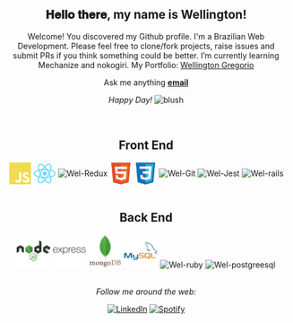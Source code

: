 <div>
  <div align="center">
    <h2> 𝐇𝐞𝐥𝐥𝐨 𝐭𝐡𝐞𝐫𝐞, my name is Wellington!</h2>
  </div>
  
  <p align="center"> 
    Welcome! You discovered my Github profile.
    I'm a Brazilian Web Development.
    Please feel free to clone/fork projects, raise issues and submit PRs if you think something could be better.
    I’m currently learning Mechanize and nokogiri.
    My Portfolio: <a href="https://devwelljr.github.io/portfolio/">Wellington Gregorio</a>
  <p/>
  
  <p align="center">
    Ask me anything <a href="mailto:junior.wel02@gmail.com"><b>email</b></a>
  <p />
  
  <p align="center"><i>Happy Day!</i> 
    <g-emoji class="g-emoji" alias="blush" fallback-src="https://github.githubassets.com/images/icons/emoji/unicode/1f60a.png"><img class="emoji" alt="blush" height="20" width="20" src="https://github.githubassets.com/images/icons/emoji/unicode/1f60a.png"></g-emoji>
  </p>
  
  <div style="display: inline_block" align="center"><br>
    <h2>Front End</h2>
    <img align="center" alt="Wel-Js" height="40" width="40" src="https://raw.githubusercontent.com/devicons/devicon/master/icons/javascript/javascript-plain.svg">
    <img align="center" alt="Wel-React" height="40" width="40" src="https://raw.githubusercontent.com/devicons/devicon/master/icons/react/react-original.svg">
    <img align="center" alt="Wel-Redux" height="40" width="40" src="https://cdn.jsdelivr.net/gh/devicons/devicon/icons/redux/redux-original.svg">
    <img align="center" alt="Wel-HTML" height="40" width="40" src="https://raw.githubusercontent.com/devicons/devicon/master/icons/html5/html5-original.svg">
    <img align="center" alt="Wel-CSS" height="40" width="40" src="https://raw.githubusercontent.com/devicons/devicon/master/icons/css3/css3-original.svg">
    <img align="center" alt="Wel-Git" height="40" width="40" src="https://cdn.jsdelivr.net/gh/devicons/devicon/icons/git/git-plain.svg">
    <img align="center" alt="Wel-Jest" height="40" width="40" src="https://cdn.jsdelivr.net/gh/devicons/devicon/icons/jest/jest-plain.svg">
    <img align="center" alt="Wel-rails" height="40" width="40" src="https://cdn.jsdelivr.net/gh/devicons/devicon/icons/rails/rails-plain-wordmark.svg" />
 </div>
  
  <div style="display: inline_block" align="center"><br>
    <h2>Back End</h2>
      <img src="https://raw.githubusercontent.com/devicons/devicon/master/icons/nodejs/nodejs-original-wordmark.svg" alt="Wel-nodejs" width="60" height="60" />
      <img src="https://raw.githubusercontent.com/devicons/devicon/master/icons/express/express-original-wordmark.svg" alt="Wel-express" width="60" height="60" />
      <img src="https://raw.githubusercontent.com/devicons/devicon/master/icons/mongodb/mongodb-original-wordmark.svg" alt="Wel-mongodb" width="60" height="60" />
      <img src="https://raw.githubusercontent.com/devicons/devicon/master/icons/mysql/mysql-original-wordmark.svg" alt="Wel-mysql" width="60" height="60" /> 
      <img src="https://cdn.jsdelivr.net/gh/devicons/devicon/icons/ruby/ruby-original-wordmark.svg" alt="Wel-ruby" width="60" height="60" />
      <img src="https://cdn.jsdelivr.net/gh/devicons/devicon/icons/postgresql/postgresql-plain-wordmark.svg" alt="Wel-postgreesql" width="60" height="60" />
  </div><br>
  
  <p align="center"><i>Follow me around the web:</i><br></p>
  
  <p align="center">
    <a href="https://www.linkedin.com/in/wellington-gregorio-jr/" rel="nofollow"><img src="https://camo.githubusercontent.com/1598532a3542326fff0ea5e0481f39287c1a1a201b07b4fff95c5ecd6a30553e/68747470733a2f2f696d672e736869656c64732e696f2f62616467652f4c696e6b6564496e2d2532333030373742352e7376673f267374796c653d666c61742d737175617265266c6f676f3d6c696e6b6564696e266c6f676f436f6c6f723d7768697465" alt="LinkedIn" data-canonical-src="[https://img.shields.io/badge/LinkedIn-%230077B5.svg?&amp;style=flat-square&amp;logo=linkedin&amp;logoColor=white](https://cdn-icons-png.flaticon.com/512/174/174857.png)" style="max-width:100%;"></a>
<a href="https://open.spotify.com/user/prkx18mex84gglyafwpo6aqm6?si=U_zq_rv0Ty-ZLhp-Abpqlw&utm_source=copy-link&dl_branch=1" rel="nofollow"><img src="https://camo.githubusercontent.com/6fc0e79405dc48a7406cc0868037a9bc58e53db2fd9407c2589454fac641a3d8/68747470733a2f2f696d672e736869656c64732e696f2f62616467652f53706f746966792d2532333145443736302e7376673f267374796c653d666c61742d737175617265266c6f676f3d73706f74696679266c6f676f436f6c6f723d7768697465" alt="Spotify" data-canonical-src="https://img.shields.io/badge/Spotify-%231ED760.svg?&amp;style=flat-square&amp;logo=spotify&amp;logoColor=white" style="max-width:100%;"></a>
</p>
<div/>
